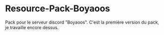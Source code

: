 # Resource-Pack-Boyaoos
Pack pour le serveur discord "Boyaoos".
C'est la première version du pack, je travaille encore dessus.
